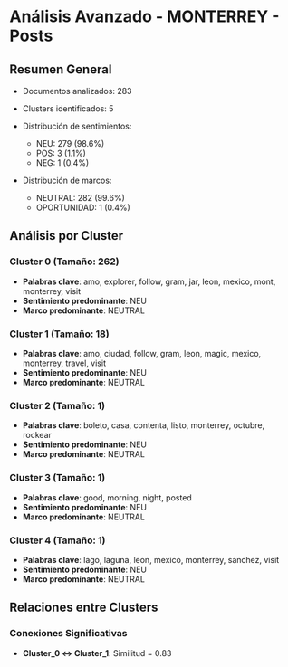 # Análisis Avanzado - MONTERREY - Posts

## Resumen General

- Documentos analizados: 283
- Clusters identificados: 5
- Distribución de sentimientos:
  - NEU: 279 (98.6%)
  - POS: 3 (1.1%)
  - NEG: 1 (0.4%)

- Distribución de marcos:
  - NEUTRAL: 282 (99.6%)
  - OPORTUNIDAD: 1 (0.4%)

## Análisis por Cluster

### Cluster 0 (Tamaño: 262)
- **Palabras clave**: amo, explorer, follow, gram, jar, leon, mexico, mont, monterrey, visit
- **Sentimiento predominante**: NEU
- **Marco predominante**: NEUTRAL

### Cluster 1 (Tamaño: 18)
- **Palabras clave**: amo, ciudad, follow, gram, leon, magic, mexico, monterrey, travel, visit
- **Sentimiento predominante**: NEU
- **Marco predominante**: NEUTRAL

### Cluster 2 (Tamaño: 1)
- **Palabras clave**: boleto, casa, contenta, listo, monterrey, octubre, rockear
- **Sentimiento predominante**: NEU
- **Marco predominante**: NEUTRAL

### Cluster 3 (Tamaño: 1)
- **Palabras clave**: good, morning, night, posted
- **Sentimiento predominante**: NEU
- **Marco predominante**: NEUTRAL

### Cluster 4 (Tamaño: 1)
- **Palabras clave**: lago, laguna, leon, mexico, monterrey, sanchez, visit
- **Sentimiento predominante**: NEU
- **Marco predominante**: NEUTRAL

## Relaciones entre Clusters

### Conexiones Significativas
- **Cluster_0 ↔ Cluster_1**: Similitud = 0.83